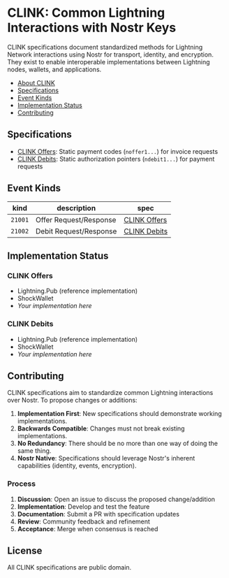 # CLINK: Common Lightning Interactions with Nostr Keys

CLINK specifications document standardized methods for Lightning Network interactions using Nostr for transport, identity, and encryption. They exist to enable interoperable implementations between Lightning nodes, wallets, and applications.

- [About CLINK](about.md)
- [Specifications](#specifications)
- [Event Kinds](#event-kinds)
- [Implementation Status](#implementation-status)
- [Contributing](#contributing)

## Specifications

- [CLINK Offers](specs/clink-offers.md): Static payment codes (`noffer1...`) for invoice requests
- [CLINK Debits](specs/clink-debits.md): Static authorization pointers (`ndebit1...`) for payment requests

## Event Kinds

| kind | description | spec |
|------|-------------|------|
| `21001` | Offer Request/Response | [CLINK Offers](specs/clink-offers.md) |
| `21002` | Debit Request/Response | [CLINK Debits](specs/clink-debits.md) |

## Implementation Status

### CLINK Offers
- Lightning.Pub (reference implementation)
- ShockWallet
- *Your implementation here*

### CLINK Debits
- Lightning.Pub (reference implementation)
- ShockWallet
- *Your implementation here*

## Contributing

CLINK specifications aim to standardize common Lightning interactions over Nostr. To propose changes or additions:

1. **Implementation First**: New specifications should demonstrate working implementations.
2. **Backwards Compatible**: Changes must not break existing implementations.
3. **No Redundancy**: There should be no more than one way of doing the same thing.
4. **Nostr Native**: Specifications should leverage Nostr's inherent capabilities (identity, events, encryption).

### Process

1. **Discussion**: Open an issue to discuss the proposed change/addition
2. **Implementation**: Develop and test the feature
3. **Documentation**: Submit a PR with specification updates
4. **Review**: Community feedback and refinement
5. **Acceptance**: Merge when consensus is reached

## License

All CLINK specifications are public domain.

